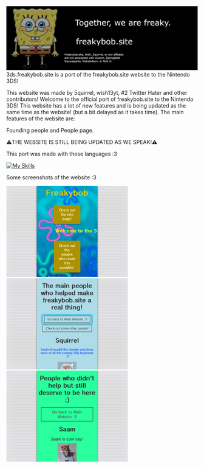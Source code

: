 <img src="images/fbanner.png">
3ds.freakybob.site is a port of the freakybob.site website to the Nintendo 3DS!

This website was made by 5quirrel, wish13yt, #2 Twitter Hater and other contributors!
Welcome to the official port of freakybob.site to the Nintendo 3DS!
This website has a lot of new features and is being updated as the same time as the website! (but a bit delayed as it takes time). The main features of the website are:

Founding people and People page.

⚠️THE WEBSITE IS STILL BEING UPDATED AS WE SPEAK!⚠️

This port was made with these languages :3

[![My Skills](https://skillicons.dev/icons?i=html,css)](https://skillicons.dev)

Some screenshots of the website :3

<img src="Snapshots/Screenshot3DS.png">
<img src="Snapshots/Screenshot3DS1.png">
<img src="Snapshots/Screenshot3DS (1).png">